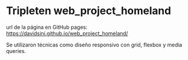 # Tripleten web_project_homeland

url de la página en GitHub pages:
https://davidsini.github.io/web_project_homeland/

Se utilizaron técnicas como diseño responsivo con grid, flexbox y media queries.
